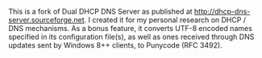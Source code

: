 This is a fork of Dual DHCP DNS Server as published at http://dhcp-dns-server.sourceforge.net. I created it for my personal research on DHCP / DNS mechanisms. As a bonus feature, it converts UTF-8 encoded names specified in its configuration file(s), as well as ones received through DNS updates sent by Windows 8++ clients, to Punycode (RFC 3492).